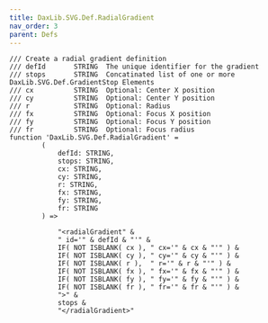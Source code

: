 ```yaml
---
title: DaxLib.SVG.Def.RadialGradient
nav_order: 3
parent: Defs
---
```


	/// Create a radial gradient definition
	/// defId		STRING	The unique identifier for the gradient
	/// stops		STRING	Concatinated list of one or more DaxLib.SVG.Def.GradientStop Elements
	/// cx			STRING	Optional: Center X position
	/// cy			STRING	Optional: Center Y position
	/// r			STRING	Optional: Radius
	/// fx			STRING	Optional: Focus X position
	/// fy			STRING	Optional: Focus Y position
	/// fr			STRING	Optional: Focus radius
	function 'DaxLib.SVG.Def.RadialGradient' = 
			(
				defId: STRING,
				stops: STRING,
				cx: STRING,
				cy: STRING,
				r: STRING,
				fx: STRING,
				fy: STRING,
				fr: STRING
			) =>

				"<radialGradient" & 
				" id='" & defId & "'" &
				IF( NOT ISBLANK( cx ), " cx='" & cx & "'" ) &
				IF( NOT ISBLANK( cy ), " cy='" & cy & "'" ) &
				IF( NOT ISBLANK( r ),  " r='" & r & "'" ) &
				IF( NOT ISBLANK( fx ), " fx='" & fx & "'" ) &
				IF( NOT ISBLANK( fy ), " fy='" & fy & "'" ) &
				IF( NOT ISBLANK( fr ), " fr='" & fr & "'" ) &
				">" &
				stops &
				"</radialGradient>"